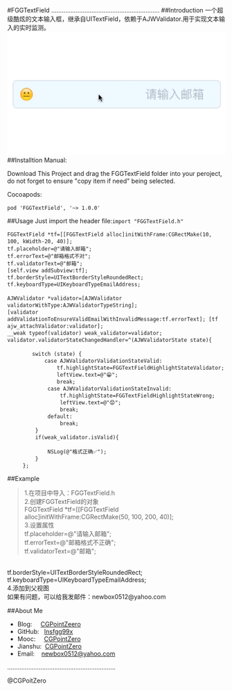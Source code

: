 #FGGTextField
..............................................................
##Introduction
一个超级酷炫的文本输入框，继承自UITextField，依赖于AJWValidator.用于实现文本输入的实时监测。
![](https://github.com/Insfgg99x/FGGTextField/blob/master/FGGTextField.gif)<br>
##Installtion
Manual:

Download This Project and drag the FGGTextField folder into your peroject, do not forget to ensure "copy item if need" being selected.

Cocoapods:
```
pod 'FGGTextField', '~> 1.0.0'
```

##Usage
Just import the header file:`import "FGGTextField.h"`

```
FGGTextField *tf=[[FGGTextField alloc]initWithFrame:CGRectMake(10, 100, kWidth-20, 40)];
tf.placeholder=@"请输入邮箱";
tf.errorText=@"邮箱格式不对";
tf.validatorText=@"邮箱";
[self.view addSubview:tf];
tf.borderStyle=UITextBorderStyleRoundedRect;
tf.keyboardType=UIKeyboardTypeEmailAddress;

AJWValidator *validator=[AJWValidator validatorWithType:AJWValidatorTypeString];
[validator addValidationToEnsureValidEmailWithInvalidMessage:tf.errorText]; [tf  ajw_attachValidator:validator];
__weak typeof(validator) weak_validator=validator;
validator.validatorStateChangedHandler=^(AJWValidatorState state){
            
        switch (state) {
            case AJWValidatorValidationStateValid:
                tf.highlightState=FGGTextFieldHighlightStateValidator;
                leftView.text=@"😁";
                break;
             case AJWValidatorValidationStateInvalid:
                 tf.highlightState=FGGTextFieldHighlightStateWrong;
                 leftView.text=@"😟";
                 break;
             default:
                 break;
         }
         if(weak_validator.isValid){
                
             NSLog(@"格式正确✅");
         }
     };
```
##Example
>1.在项目中导入：FGGTextField.h<br>
2.创建FGGTextField的对象<br>
FGGTextField *tf=[[FGGTextField alloc]initWithFrame:CGRectMake(50, 100, 200, 40)];<br>
3.设置属性<br>
tf.placeholder=@"请输入邮箱";<br>
tf.errorText=@"邮箱格式不正确";<br>
tf.validatorText=@"邮箱";<br>
<br>
tf.borderStyle=UITextBorderStyleRoundedRect;<br>
tf.keyboardType=UIKeyboardTypeEmailAddress;<br>
4.添加到父视图<br>如果有问题，可以给我发邮件：newbox0512@yahoo.com<br>

##About Me
- Blog:     [CGPointZeero](http://cgpointzero.top)
- GitHub:   [Insfgg99x](https://github.com/Insfgg99x)
- Mooc:     [CGPointZero](http://www.imooc.com/u/3909164/articles)
- Jianshu:  [CGPointZero](http://www.jianshu.com/users/c3f2e8c87dc4/latest_articles)
- Email:    [newbox0512@yahoo.com](mailto:newbox0512@yahoo.com)

..............................................................

@CGPoitZero
